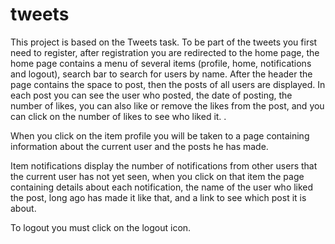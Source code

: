 # tweets

This project is based on the Tweets task.
To be part of the tweets you first need to register, after registration you are redirected to the home page,
the home page contains a menu of several items (profile, home, notifications and logout), search bar to search for users by name.
After the header the page contains the space to post, then the posts of all users are displayed. 
In each post you can see the user who posted, the date of posting, the number of likes, you can also like or remove the likes from the post,
and you can click on the number of likes to see who liked it. .

When you click on the item profile you will be taken to a page containing information about the current user and the posts he has made.

Item notifications display the number of notifications from other users that the current user has not yet seen, when you click on that
item the page containing details about each notification, the name of the user who liked the post, long ago has made it like that,
and a link to see which post it is about.

To logout you must click on the logout icon.
